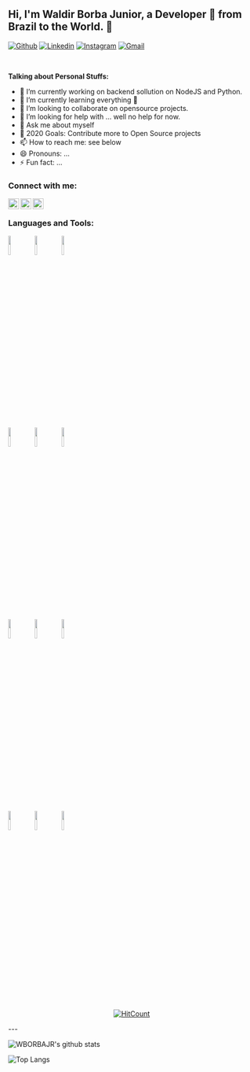 <!-- Your title -->
## Hi, I'm Waldir Borba Junior, a Developer 🚀 from Brazil to the World. 👋

<!--
**wborbajr/wborbajr** is a ✨ _special_ ✨ repository because its `README.md` (this file) appears on your GitHub profile.
-->

[![Github](https://img.shields.io/badge/-Github-000?style=flat&logo=Github&logoColor=white)](https://github.com/wborbajr)
[![Linkedin](https://img.shields.io/badge/-LinkedIn-blue?style=flat&logo=Linkedin&logoColor=white)](https://linkedin.com/in/wborbajr/)
[![Instagram](https://img.shields.io/badge/-Instagram-c13584?style=flat&labelColor=c13584&logo=instagram&logoColor=white)](https://www.instagram.com/waldirborbajr/)
[![Gmail](https://img.shields.io/badge/-Gmail-c14438?style=flat&logo=Gmail&logoColor=white)](mailto:wborbajr@gmail.com)

&nbsp;

<!-- Talking about you -->
**Talking about Personal Stuffs:**

- 🔭 I’m currently working on backend sollution on NodeJS and Python.
- 🌱 I’m currently learning everything 🤣
- 👯 I’m looking to collaborate on opensource projects.
- 🤔 I’m looking for help with ... well no help for now.
- 💬 Ask me about myself 
- 🥅 2020 Goals: Contribute more to Open Source projects
- 📫 How to reach me: see below
- 😄 Pronouns: ...
- ⚡ Fun fact: ...

### Connect with me:

[<img align="left" alt="waldirborbajr | Twitter" width="22px" src="https://cdn.jsdelivr.net/npm/simple-icons@v3/icons/twitter.svg" />][twitter]
[<img align="left" alt="wborbajr | LinkedIn" width="22px" src="https://cdn.jsdelivr.net/npm/simple-icons@v3/icons/linkedin.svg" />][linkedin]
[<img align="left" alt="waldirborbajr | Instagram" width="22px" src="https://cdn.jsdelivr.net/npm/simple-icons@v3/icons/instagram.svg" />][instagram]

<br />

### Languages and Tools:

<p>
  <code><img width="10%" src="https://www.vectorlogo.zone/logos/nodejs/nodejs-ar21.svg"></code>
  <code><img width="10%" src="https://www.vectorlogo.zone/logos/python/python-ar21.svg"></code>
  <code><img width="10%" src="https://www.vectorlogo.zone/logos/golang/golang-ar21.svg"></code>
  <br />
  <code><img width="10%" src="https://www.vectorlogo.zone/logos/gradle/gradle-ar21.svg"></code>
  <code><img width="10%" src="https://www.vectorlogo.zone/logos/circleci/circleci-ar21.svg"></code>
  <code><img width="10%" src="https://www.vectorlogo.zone/logos/json/json-ar21.svg"></code>
  <br />
  <code><img width="10%" src="https://www.vectorlogo.zone/logos/mysql/mysql-ar21.svg"></code>
  <code><img width="10%" src="https://www.vectorlogo.zone/logos/mongodb/mongodb-ar21.svg"></code>
  <code><img width="10%" src="https://www.vectorlogo.zone/logos/postgresql/postgresql-ar21.svg"></code>
  <br />
  <code><img width="10%" src="https://www.vectorlogo.zone/logos/git-scm/git-scm-ar21.svg"></code>
  <code><img width="10%" src="https://www.vectorlogo.zone/logos/yaml/yaml-ar21.svg"></code>
  <code><img width="10%" src="https://www.vectorlogo.zone/logos/gnu_bash/gnu_bash-ar21.svg"></code>

</p>

<p align="center">
  <a href="https://github-readme-stats.vercel.app/api?username=wborbajr&show_icons=true&hide_border=false&theme=dracula" target="_blank">
    <img align="center" alt="HitCount" src="http://hits.dwyl.com/onimur/onimur.svg" />
  </a>
</p>
---

![WBORBAJR's github stats](https://github-readme-stats.vercel.app/api?username=wborbajr&show_icons=true&hide_border=false&theme=dracula)

![Top Langs](https://github-readme-stats.vercel.app/api/top-langs/?username=wborbajr)

[twitter]: https://twitter.com/waldirborbajr
[instagram]: https://instagram.com/waldirborbajr
[linkedin]: https://linkedin.com/in/wborbajr
